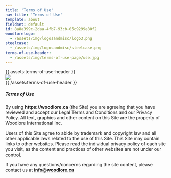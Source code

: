 ```yaml
---
title: 'Terms of Use'
nav-title: 'Terms of Use'
template: about
fieldset: default
id: 8a8a399c-2daa-4fb7-93cb-05c9299e80f2
woodlorelogo:
  - /assets/img/logosandmisc/logo3.png
steelcase:
  - /assets/img/logosandmisc/steelcase.png
terms-of-use-header:
  - /assets/img/terms-of-use-page/use.jpg
---
```

<div class="block">
    <div class="row">
        {{ assets:terms-of-use-header }}
            <div class="col">
                <img src="{{ glide:url fm="jpg" }}" class="large-image">
            </div>
        {{ /assets:terms-of-use-header }}
    </div>
</div>
<div class="block">
    <h5 class="orange bold">Terms of Use</h5>
    <p>By using <strong>https://woodlore.ca</strong> (the Site) you are agreeing that you have reviewed and accept our Legal Terms and Conditions and our Privacy Policy. All text, graphics and other content on this Site are the property of Woodlore International Inc.</p>
    <p>Users of this Site agree to abide by trademark and copyright law and all other applicable laws related to the use of this Site. This Site may contain links to other websites. Please read the individual privacy policy of each site you visit, as the content and practices of other websites are not under our control.</p>
    <p>If you have any questions/concerns regarding the site content, please contact us at <a href="mailto:info@woodlore.ca"><strong class="dgreen">info@woodlore.ca</a></strong></p>
</div>
